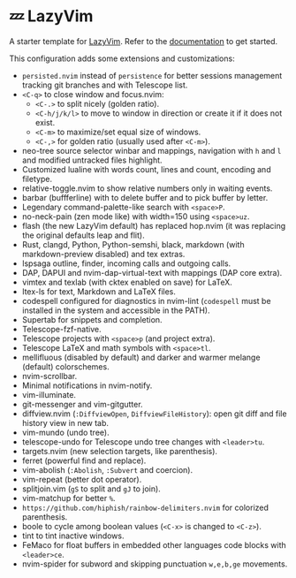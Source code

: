 # 💤 LazyVim

A starter template for [LazyVim](https://github.com/LazyVim/LazyVim).
Refer to the [documentation](https://lazyvim.github.io/installation) to get started.

This configuration adds some extensions and customizations:

- `persisted.nvim` instead of `persistence` for better sessions management
tracking git branches and with Telescope list.
- `<C-q>` to close window and focus.nvim:
  - `<C-.>` to split nicely (golden ratio).
  - `<C-h/j/k/l>` to move to window in direction or create it if it does not
    exist.
  - `<C-m>` to maximize/set equal size of windows.
  - `<C-,>` for golden ratio (usually used after `<C-m>`).
- neo-tree source selector winbar and mappings, navigation with
`h` and `l` and modified untracked files highlight.
- Customized lualine with words count, lines and count, encoding and filetype.
- relative-toggle.nvim to show relative numbers only in waiting events.
- barbar (buffferline) with <C-x> to delete buffer and <C-p> to
pick buffer by letter.
- Legendary command-palette-like search with `<space>P`.
- no-neck-pain (zen mode like) with width=150 using `<space>uz`.
- flash (the new LazyVim default) has replaced hop.nvim (it was replacing the original defaults leap and flit).
- Rust, clangd, Python, Python-semshi, black, markdown
(with markdown-preview disabled) and tex extras.
- lspsaga outline, finder, incoming calls and outgoing calls. 
- DAP, DAPUI and nvim-dap-virtual-text with mappings (DAP core extra).
- vimtex and texlab (with cktex enabled on save) for LaTeX.
- ltex-ls for text, Markdown and LaTeX files.
- codespell configured for diagnostics in nvim-lint
(`codespell` must be installed in the system and accessible in the PATH).
- Supertab for snippets and completion.
- Telescope-fzf-native.
- Telescope projects with `<space>p` (and project extra).
- Telescope LaTeX and math symbols with `<space>tl`.
- mellifluous (disabled by default) and darker and warmer melange (default)
  colorschemes.
- nvim-scrollbar.
- Minimal notifications in nvim-notify.
- vim-illuminate.
- git-messenger and vim-gitgutter.
- diffview.nvim (`:DiffviewOpen`, `DiffviewFileHistory`): open git diff and
file history view in new tab.
- vim-mundo (undo tree).
- telescope-undo for Telescope undo tree changes with `<leader>tu`.
- targets.nvim (new selection targets, like parenthesis).
- ferret (powerful find and replace).
- vim-abolish (`:Abolish`, `:Subvert` and coercion).
- vim-repeat (better dot operator).
- splitjoin.vim (`gS` to split and `gJ` to join).
- vim-matchup for better `%`.
- `https://github.com/hiphish/rainbow-delimiters.nvim` for colorized parenthesis.
- boole to cycle among boolean values (`<C-x>` is changed to `<C-z>`).
- tint to tint inactive windows.
- FeMaco for float buffers in embedded other languages code blocks with `<leader>ce`.
- nvim-spider for subword and skipping punctuation `w,e,b,ge` movements.
